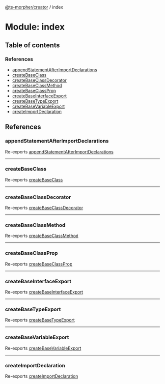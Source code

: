 [@ts-morpher/creator](../README.md) / index

# Module: index

## Table of contents

### References

- [appendStatementAfterImportDeclarations](index.md#appendstatementafterimportdeclarations)
- [createBaseClass](index.md#createbaseclass)
- [createBaseClassDecorator](index.md#createbaseclassdecorator)
- [createBaseClassMethod](index.md#createbaseclassmethod)
- [createBaseClassProp](index.md#createbaseclassprop)
- [createBaseInterfaceExport](index.md#createbaseinterfaceexport)
- [createBaseTypeExport](index.md#createbasetypeexport)
- [createBaseVariableExport](index.md#createbasevariableexport)
- [createImportDeclaration](index.md#createimportdeclaration)

## References

### appendStatementAfterImportDeclarations

Re-exports [appendStatementAfterImportDeclarations](statements.md#appendstatementafterimportdeclarations)

___

### createBaseClass

Re-exports [createBaseClass](class.md#createbaseclass)

___

### createBaseClassDecorator

Re-exports [createBaseClassDecorator](class.md#createbaseclassdecorator)

___

### createBaseClassMethod

Re-exports [createBaseClassMethod](class.md#createbaseclassmethod)

___

### createBaseClassProp

Re-exports [createBaseClassProp](class.md#createbaseclassprop)

___

### createBaseInterfaceExport

Re-exports [createBaseInterfaceExport](export.md#createbaseinterfaceexport)

___

### createBaseTypeExport

Re-exports [createBaseTypeExport](export.md#createbasetypeexport)

___

### createBaseVariableExport

Re-exports [createBaseVariableExport](export.md#createbasevariableexport)

___

### createImportDeclaration

Re-exports [createImportDeclaration](import.md#createimportdeclaration)
